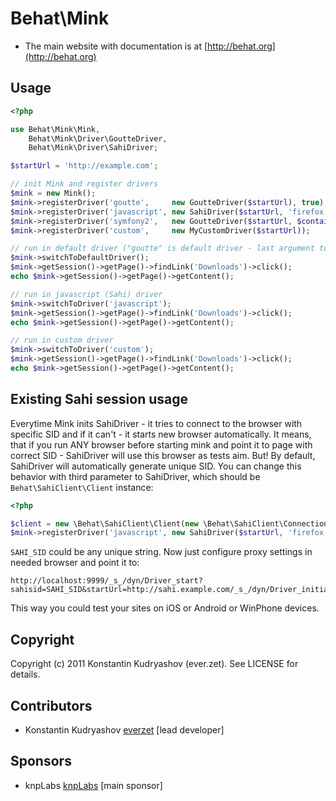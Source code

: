 Behat\Mink
==========

* The main website with documentation is at [http://behat.org](http://behat.org)

Usage
-----

``` php
<?php

use Behat\Mink\Mink,
    Behat\Mink\Driver\GoutteDriver,
    Behat\Mink\Driver\SahiDriver;

$startUrl = 'http://example.com';

// init Mink and register drivers
$mink = new Mink();
$mink->registerDriver('goutte',     new GoutteDriver($startUrl), true);  // last argument === isDefault
$mink->registerDriver('javascript', new SahiDriver($startUrl, 'firefox'));
$mink->registerDriver('symfony2',   new GoutteDriver($startUrl, $container->get('client')));
$mink->registerDriver('custom',     new MyCustomDriver($startUrl));

// run in default driver ("goutte" is default driver - last argument to registerDriver())
$mink->switchToDefaultDriver();
$mink->getSession()->getPage()->findLink('Downloads')->click();
echo $mink->getSession()->getPage()->getContent();

// run in javascript (Sahi) driver
$mink->switchToDriver('javascript');
$mink->getSession()->getPage()->findLink('Downloads')->click();
echo $mink->getSession()->getPage()->getContent();

// run in custom driver
$mink->switchToDriver('custom');
$mink->getSession()->getPage()->findLink('Downloads')->click();
echo $mink->getSession()->getPage()->getContent();
```

Existing Sahi session usage
---------------------------

Everytime Mink inits SahiDriver - it tries to connect to the browser with specific SID and if it can't - it starts new browser automatically. It means, that if you run ANY browser before starting mink and point it to page with correct SID - SahiDriver will use this browser as tests aim. But! By default, SahiDriver will automatically generate unique SID. You can change this behavior with third parameter to SahiDriver, which should be `Behat\SahiClient\Client` instance:

``` php
<?php

$client = new \Behat\SahiClient\Client(new \Behat\SahiClient\Connection('SAHI_SID'));
$mink->registerDriver('javascript', new SahiDriver($startUrl, 'firefox', $client));
```

`SAHI_SID` could be any unique string.
Now just configure proxy settings in needed browser and point it to:

    http://localhost:9999/_s_/dyn/Driver_start?sahisid=SAHI_SID&startUrl=http://sahi.example.com/_s_/dyn/Driver_initialized

This way you could test your sites on iOS or Android or WinPhone devices.

Copyright
---------

Copyright (c) 2011 Konstantin Kudryashov (ever.zet). See LICENSE for details.

Contributors
------------

* Konstantin Kudryashov [everzet](http://github.com/everzet) [lead developer]

Sponsors
--------

* knpLabs [knpLabs](http://www.knplabs.com/) [main sponsor]
